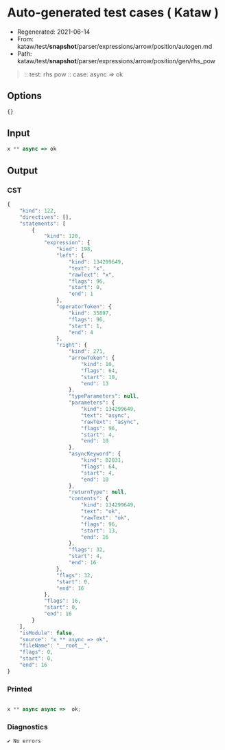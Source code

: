 # Auto-generated test cases ( Kataw )
- Regenerated: 2021-06-14
- From: kataw/test/__snapshot__/parser/expressions/arrow/position/autogen.md
- Path: kataw/test/__snapshot__/parser/expressions/arrow/position/gen/rhs_pow
> :: test: rhs pow
> :: case: async => ok
## Options

`````js
{}
`````
## Input

`````js
x ** async => ok
`````
## Output

### CST

```javascript
{
    "kind": 122,
    "directives": [],
    "statements": [
        {
            "kind": 120,
            "expression": {
                "kind": 198,
                "left": {
                    "kind": 134299649,
                    "text": "x",
                    "rawText": "x",
                    "flags": 96,
                    "start": 0,
                    "end": 1
                },
                "operatorToken": {
                    "kind": 35897,
                    "flags": 96,
                    "start": 1,
                    "end": 4
                },
                "right": {
                    "kind": 271,
                    "arrowToken": {
                        "kind": 10,
                        "flags": 64,
                        "start": 10,
                        "end": 13
                    },
                    "typeParameters": null,
                    "parameters": {
                        "kind": 134299649,
                        "text": "async",
                        "rawText": "async",
                        "flags": 96,
                        "start": 4,
                        "end": 10
                    },
                    "asyncKeyword": {
                        "kind": 82031,
                        "flags": 64,
                        "start": 4,
                        "end": 10
                    },
                    "returnType": null,
                    "contents": {
                        "kind": 134299649,
                        "text": "ok",
                        "rawText": "ok",
                        "flags": 96,
                        "start": 13,
                        "end": 16
                    },
                    "flags": 32,
                    "start": 4,
                    "end": 16
                },
                "flags": 32,
                "start": 0,
                "end": 16
            },
            "flags": 16,
            "start": 0,
            "end": 16
        }
    ],
    "isModule": false,
    "source": "x ** async => ok",
    "fileName": "__root__",
    "flags": 0,
    "start": 0,
    "end": 16
}
```

### Printed

```javascript

x ** async async =>  ok;
```

### Diagnostics

```javascript
✔ No errors
```

